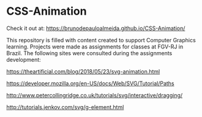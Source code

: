 # CSS-Animation
Check it out at: https://brunodepauloalmeida.github.io/CSS-Animation/

This repository is filled with content created to support Computer Graphics learning. Projects were made as assignments for classes at FGV-RJ in Brazil.
The following sites were consulted during the assignments development: 

https://theartificial.com/blog/2018/05/23/svg-animation.html

https://developer.mozilla.org/en-US/docs/Web/SVG/Tutorial/Paths

http://www.petercollingridge.co.uk/tutorials/svg/interactive/dragging/

http://tutorials.jenkov.com/svg/g-element.html
